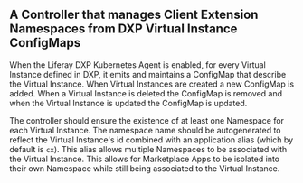 ## A Controller that manages Client Extension Namespaces from DXP Virtual Instance ConfigMaps

When the Liferay DXP Kubernetes Agent is enabled, for every Virtual Instance defined in DXP, it emits and maintains a ConfigMap that describe the Virtual Instance. When Virtual Instances are created a new ConfigMap is added. When a Virtual Instance is deleted the ConfigMap is removed and when the Virtual Instance is updated the ConfigMap is updated.

The controller should ensure the existence of at least one Namespace for each Virtual Instance. The namespace name should be autogenerated to reflect the Virtual Instance's id combined with an application alias (which by default is `cx`). This alias allows multiple Namespaces to be associated with the Virtual Instance. This allows for Marketplace Apps to be isolated into their own Namespace while still being associated to the Virtual Instance.